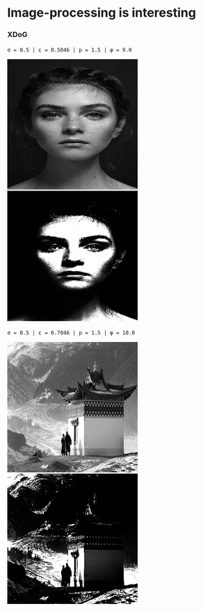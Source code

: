 # Image-processing is interesting 

### XDoG

`σ = 0.5 | ε = 0.5046 | p = 1.5 | φ = 9.0`

![](Difference_of_Gaussians_result/girlface.jpg)
![](Difference_of_Gaussians_result/girlface_dogapplied.jpg)


`σ = 0.5 | ε = 0.7046 | p = 1.5 | φ = 10.0`

![](Difference_of_Gaussians_result/mountaintemple.jpg)
![](Difference_of_Gaussians_result/mountaintemple_dogapplied.jpg)
